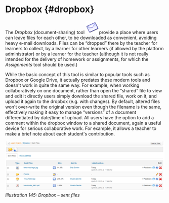 # Dropbox {#dropbox}

The _Dropbox_ (document-sharing) tool  <img src="../assets/graphics268.png" width="42px" />provide a place where users can leave files for each other, to be downloaded as convenient, avoiding heavy e-mail downloads. Files can be “dropped” there by the teacher for learners to collect, by a learner for other learners (if allowed by the platform administrator) or by a learner for the teacher (although it is not really intended for the delivery of homework or assignments, for which the _Assignments_ tool should be used.)

While the basic concept of this tool is similar to popular tools such as Dropbox or Google Drive, it actually predates these modern tools and doesn&#039;t work in quite the same way. For example, when working collaboratively on one document, rather than open the “shared” file to view and edit it directly users simply download the shared file, work on it, and upload it again to the dropbox (e.g. with changes). By default, altered files won&#039;t over-write the original version even though the filename is the same, effectively making it easy to manage “versions” of a document differentiated by date/time of upload. All users have the option to add a comment within the dropbox window to a shared document, again a useful device for serious collaborative work. For example, it allows a teacher to make a brief note about each student&#039;s contribution.

![](../assets/images202.png)*Illustration 145: Dropbox – sent files*